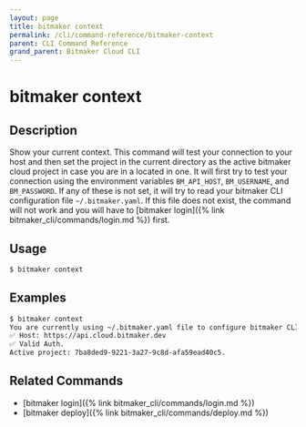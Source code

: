 ```yaml
---
layout: page
title: bitmaker context
permalink: /cli/command-reference/bitmaker-context
parent: CLI Command Reference
grand_parent: Bitmaker Cloud CLI
---
```


# bitmaker context

## Description

Show your current context. This command will test your connection to your host and then set the project
in the current directory as the active bitmaker cloud project in case you are in a located in one.
It will first try to test your connection using the environment variables `BM_API_HOST`,
`BM_USERNAME`, and `BM_PASSWORD`. If any of these is not set, it will try to read your bitmaker CLI configuration file
`~/.bitmaker.yaml`. If this file does not exist, the command will not work and you will have to 
[bitmaker login]({% link bitmaker_cli/commands/login.md %}) first.

## Usage

```bash
$ bitmaker context
```

## Examples

```bash
$ bitmaker context
You are currently using ~/.bitmaker.yaml file to configure bitmaker CLI.
✅ Host: https://api.cloud.bitmaker.dev
✅ Valid Auth.
Active project: 7ba8ded9-9221-3a27-9c8d-afa59ead40c5.
```

## Related Commands

- [bitmaker login]({% link bitmaker_cli/commands/login.md %})
- [bitmaker deploy]({% link bitmaker_cli/commands/deploy.md %})
